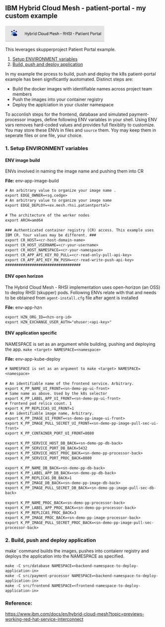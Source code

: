 ## IBM Hybrid Cloud Mesh - patient-portal - my custom example
<img src=./media/example-mesh-rhsi-patient-portal-banner.png/ width="320">

This leverages skupperproject Patient Portal example. 
1. [Setup ENVIRONMENT variables](#1-setup-environment-variables) 
2. [Build, push and deploy application](#2-build-push-and-deploy-application)

In my example the prcess to build, push and deploy the k8s patient-portal example has been significantly auotomated. Distinct steps are:
- Build the docker images with identifiable names across project team members
- Push the images into your container registry
- Deploy the applciation in your cluster namespace  

To acconlish steps for the frontend, database and simulated payment-processor images, define following ENV variables in your shell. 
Using ENV vars removes hard-coded values and provides full flexiblity to customize. 
You may store these ENVs in files and `source` them. Yoy may keep them in seperate files or one file, your choice.

### 1. Setup ENVIRONMENT variables 
#### ENV image build
ENVs involved in naming the image name and pushing them into CR

**File:** env-app-image-build
```
# An arbitrary value to organize your image name . 
export EDGE_OWNER=<sg.cedge>
# An arbitrary value to organize your image name
export EDGE_DEPLOY=<ex.mesh.rhsi.patientportal>

# The architecture of the worker nodes
export ARCH=amd64

### Authenticated container registry (CR) access. This example uses IBM CR. Your values may be different. ###
export CR_HOST=<cr-host-domain-name>
export CR_HOST_USERNAME=<cr-your-username>
export CR_HOST_NAMESPACE=<cr-your-namespace>
export CR_APP_API_KEY_RO_PULL=<cr-read-only-pull-api-key>
export CR_APP_API_KEY_RW_PUSH=<cr-read-write-push-api-key>
##################################
```
#### ENV open horizon
The Hybrid Cloud Mesh - RHSI implementation uses open-horizon (an OSS) to deploy RHSI (skupper) pods. Following ENVs relate with that and needs to be obtained from `agent-install.cfg` file after agent is installed

**File:** env-app-hzn
```
export HZN_ORG_ID=<hzn-org-id>
export HZN_EXCHANGE_USER_AUTH="ohuser:<api-key>"
```
#### ENV application specific
NAMESPACE is set as an argument while building, pushing and deploying the app. `make <target> NAMESPACE=<namespace>`

**File:** env-app-kube-deploy
```
# NAMESPACE is set as an argument to make <target> NAMESPACE=<namespace>

# An identifiable name of the frontend service. Arbitrary.
export K_PP_NAME_UI_FRONT=<sn-demo-pp-ui-front>
# Same name as above. Used by the k8s selector
export K_PP_LABEL_APP_UI_FRONT=<sn-demo-pp-ui-front>
# frontend pod relica count. 1
export K_PP_REPLICAS_UI_FRONT=1
# An identifiable image name, Arbitrary.
export K_PP_IMAGE_UI_FRONT=<sn-demo-pp-image-ui-front>
export K_PP_IMAGE_PULL_SECRET_UI_FRONT=<sn-demo-pp-image-pull-sec-ui-front>
export K_PP_CONTAINER_PORT_UI_FRONT=8080

export K_PP_SERVICE_HOST_DB_BACK=<sn-demo-pp-db-back>
export K_PP_SERVICE_PORT_DB_BACK=5432
export K_PP_SERVICE_HOST_PROC_BACK=<sn-demo-pp-processor-back>
export K_PP_SERVICE_PORT_PROC_BACK=8080

export K_PP_NAME_DB_BACK=<sn-demo-pp-db-back>
export K_PP_LABEL_APP_DB_BACK=<sn-demo-pp-db-back>
export K_PP_REPLICAS_DB_BACK=1
export K_PP_IMAGE_DB_BACK=<sn-demo-pp-image-db-back>
export K_PP_IMAGE_PULL_SECRET_DB_BACK=<sn-demo-pp-image-pull-sec-db-back>

export K_PP_NAME_PROC_BACK=<sn-demo-pp-processor-back>
export K_PP_LABEL_APP_PROC_BACK=<sn-demo-pp-processor-back>
export K_PP_REPLICAS_PROC_BACK=3
export K_PP_IMAGE_PROC_BACK=<sn-demo-pp-image-processor-back>
export K_PP_IMAGE_PULL_SECRET_PROC_BACK=<sn-demo-pp-image-pull-sec-processor-back>

```
### 2. Build, push and deploy application 
make` command builds the images, pushes into contaienr registry and deploys the application into the NAMESPACE as specified.
```
make -C src/database NAMESPACE=<backend-namespace-to-deploy-application-in>
make -C src/payment-processor NAMESPACE=<backend-namespace-to-deploy-application-in>
make -C src/frontend NAMESPACE=<frontend-namespace-to-deploy-application-in>
```

### Reference:
https://www.ibm.com/docs/en/hybrid-cloud-mesh?topic=previews-working-red-hat-service-interconnect
